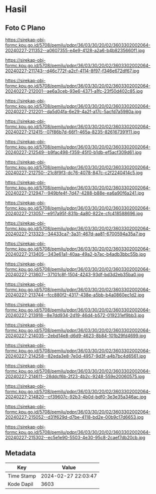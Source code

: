 # Hasil

## Foto C Plano

https://sirekap-obj-formc.kpu.go.id/5708/pemilu/pdpr/36/03/30/20/02/3603302002064-20240227-211352--a0607355-e4e9-4128-a2a6-b4b8235660f1.jpg

https://sirekap-obj-formc.kpu.go.id/5708/pemilu/pdpr/36/03/30/20/02/3603302002064-20240227-211743--d46c772f-a2cf-4114-8f97-f346e672df67.jpg

https://sirekap-obj-formc.kpu.go.id/5708/pemilu/pdpr/36/03/30/20/02/3603302002064-20240227-212001--ae6a3ceb-93e6-4371-a1fc-23f50d402c85.jpg

https://sirekap-obj-formc.kpu.go.id/5708/pemilu/pdpr/36/03/30/20/02/3603302002064-20240227-212201--da5d04fa-6e29-4a2f-a17c-5acfd7a5980a.jpg

https://sirekap-obj-formc.kpu.go.id/5708/pemilu/pdpr/36/03/30/20/02/3603302002064-20240227-212415--07f86b7d-66f1-465a-8235-826167391f11.jpg

https://sirekap-obj-formc.kpu.go.id/5708/pemilu/pdpr/36/03/30/20/02/3603302002064-20240227-212549--b9fac498-f359-45f0-b1db-ef5acf309d61.jpg

https://sirekap-obj-formc.kpu.go.id/5708/pemilu/pdpr/36/03/30/20/02/3603302002064-20240227-212750--21c8f9f3-dc76-4078-847c-c2f2240414c5.jpg

https://sirekap-obj-formc.kpu.go.id/5708/pemilu/pdpr/36/03/30/20/02/3603302002064-20240227-212947--949bfe4f-7d47-4288-b88e-ea6a90f6a241.jpg

https://sirekap-obj-formc.kpu.go.id/5708/pemilu/pdpr/36/03/30/20/02/3603302002064-20240227-213057--e917a95f-831b-4a80-822e-cfc418588696.jpg

https://sirekap-obj-formc.kpu.go.id/5708/pemilu/pdpr/36/03/30/20/02/3603302002064-20240227-213323--34433ca7-3a31-467d-aa81-6700594a35a7.jpg

https://sirekap-obj-formc.kpu.go.id/5708/pemilu/pdpr/36/03/30/20/02/3603302002064-20240227-213405--343e61a1-40aa-49a2-b7ac-b4adb3bbc55b.jpg

https://sirekap-obj-formc.kpu.go.id/5708/pemilu/pdpr/36/03/30/20/02/3603302002064-20240227-213607--37101c8f-1504-4243-93df-bd3d2eb35ba0.jpg

https://sirekap-obj-formc.kpu.go.id/5708/pemilu/pdpr/36/03/30/20/02/3603302002064-20240227-213744--fcc880f2-4317-438e-a5bb-b4a0860ec1d2.jpg

https://sirekap-obj-formc.kpu.go.id/5708/pemilu/pdpr/36/03/30/20/02/3603302002064-20240227-213918--8e7dd934-2d19-46d4-b572-019231ef9bb3.jpg

https://sirekap-obj-formc.kpu.go.id/5708/pemilu/pdpr/36/03/30/20/02/3603302002064-20240227-214035--2ebd14e8-d6d9-4623-8b84-101b29fd4699.jpg

https://sirekap-obj-formc.kpu.go.id/5708/pemilu/pdpr/36/03/30/20/02/3603302002064-20240227-214258--82eda3e8-7e0d-4957-9d3f-a4b7bc4d6561.jpg

https://sirekap-obj-formc.kpu.go.id/5708/pemilu/pdpr/36/03/30/20/02/3603302002064-20240227-214611--28ddcf6b-2f23-4b2c-9248-559e20060575.jpg

https://sirekap-obj-formc.kpu.go.id/5708/pemilu/pdpr/36/03/30/20/02/3603302002064-20240227-214820--cf39607c-92b3-4b0d-bdf0-3e3e35a346ac.jpg

https://sirekap-obj-formc.kpu.go.id/5708/pemilu/pdpr/36/03/30/20/02/3603302002064-20240227-215052--d31f629d-d7be-4118-bd2e-00b9c17d6653.jpg

https://sirekap-obj-formc.kpu.go.id/5708/pemilu/pdpr/36/03/30/20/02/3603302002064-20240227-215302--ec5e1e90-5503-4e30-95c8-2caef7db20cb.jpg


## Metadata

| Key        | Value               |
| ---------- | ------------------- |
| Time Stamp | 2024-02-27 22:03:47 |
| Kode Dapil | 3603                |



